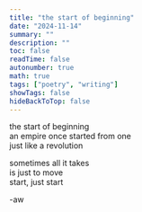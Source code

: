 ```yaml
---
title: "the start of beginning"
date: "2024-11-14"
summary: ""
description: ""
toc: false
readTime: false
autonumber: true
math: true
tags: ["poetry", "writing"]
showTags: false
hideBackToTop: false
---
```


the start of beginning  
an empire once started from one  
just like a revolution  
  
sometimes all it takes  
is just to move  
start, just start  


  
-aw